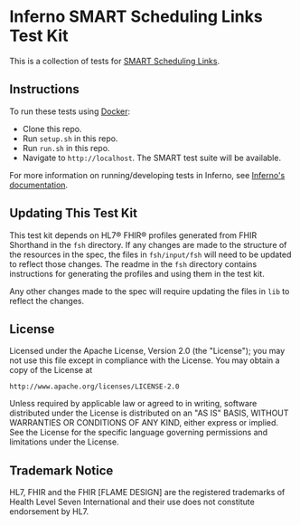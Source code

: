 # Inferno SMART Scheduling Links Test Kit

This is a collection of tests for [SMART Scheduling
Links](https://github.com/smart-on-fhir/smart-scheduling-links).

## Instructions
To run these tests using [Docker](https://www.docker.com/):

- Clone this repo.
- Run `setup.sh` in this repo.
- Run `run.sh` in this repo.
- Navigate to `http://localhost`. The SMART test suite will be available.

For more information on running/developing tests in Inferno, see [Inferno's
documentation](https://inferno-framework.github.io/inferno-core/getting-started.html).

## Updating This Test Kit
This test kit depends on HL7® FHIR® profiles generated from FHIR Shorthand in
the `fsh` directory. If any changes are made to the structure of the resources
in the spec, the files in `fsh/input/fsh` will need to be updated to reflect
those changes. The readme in the `fsh` directory contains instructions for
generating the profiles and using them in the test kit.

Any other changes made to the spec will require updating the files in `lib` to
reflect the changes.

## License

Licensed under the Apache License, Version 2.0 (the "License"); you may not use
this file except in compliance with the License. You may obtain a copy of the
License at
```
http://www.apache.org/licenses/LICENSE-2.0
```
Unless required by applicable law or agreed to in writing, software distributed
under the License is distributed on an "AS IS" BASIS, WITHOUT WARRANTIES OR
CONDITIONS OF ANY KIND, either express or implied. See the License for the
specific language governing permissions and limitations under the License.

## Trademark Notice

HL7, FHIR and the FHIR [FLAME DESIGN] are the registered trademarks of Health
Level Seven International and their use does not constitute endorsement by HL7.
